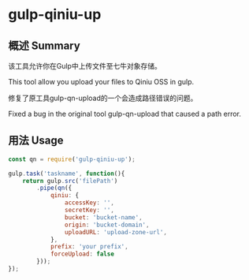 ﻿# gulp-qiniu-up

## 概述 Summary

该工具允许你在Gulp中上传文件至七牛对象存储。

This tool allow you upload your files to Qiniu OSS in gulp.

修复了原工具gulp-qn-upload的一个会造成路径错误的问题。

Fixed a bug in the original tool gulp-qn-upload that caused a path error.

## 用法 Usage

```javascript
const qn = require('gulp-qiniu-up');

gulp.task('taskname', function(){
    return gulp.src('filePath')
        .pipe(qn({
            qiniu: {
                accessKey: '',
                secretKey: '',
                bucket: 'bucket-name',
                origin: 'bucket-domain',
                uploadURL: 'upload-zone-url',
            },
            prefix: 'your prefix',
            forceUpload: false
        }));
});
```
